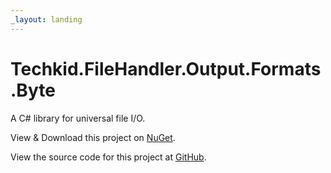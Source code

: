```yaml
---
_layout: landing
---
```


# Techkid.FileHandler.Output.Formats.Byte

A C# library for universal file I/O.

View & Download this project on [NuGet](https://www.nuget.org/packages/Techkid.FileHandler.Output.Formats.Byte/).

View the source code for this project at [GitHub](https://github.com/simon-techkid/Techkid.FileHandler.Output.Formats.Byte/).
